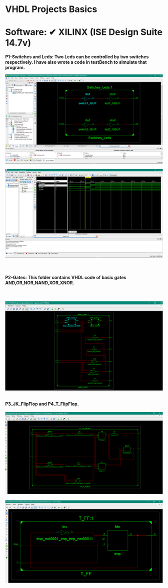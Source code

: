 # VHDL Projects Basics 


# Software:  ✔ XILINX (ISE Design Suite 14.7v)

**P1-Switches and Leds: Two Leds can be controlled by two switches respectively. I have also wrote a code in testBench to simulate that program.**

![image](https://github.com/joydipdutta001/vhdl/blob/master/ScreenShots_of_P1/Screenshot%203.png)

![image](https://github.com/joydipdutta001/vhdl/blob/master/ScreenShots_of_P1/Screenshot%201.png)
<br></br>
<br></br>
**P2-Gates: This folder contains VHDL code of basic gates AND,OR,NOR,NAND,XOR,XNOR.**
<br></br>
<br></br>
![image](https://github.com/joydipdutta001/vhdl/blob/master/ScreenShots_of_gates/Screenshot%20(101).png)
<br></br>

**P3_JK_FlipFlop and P4_T_FlipFlop.**
<br></br>
![image](https://github.com/joydipdutta001/vhdl/blob/master/Screenshots_of_FlipFlops/JK-FF.png)
<br></br>
![image](https://github.com/joydipdutta001/vhdl/blob/master/Screenshots_of_FlipFlops/T-FF.png)
